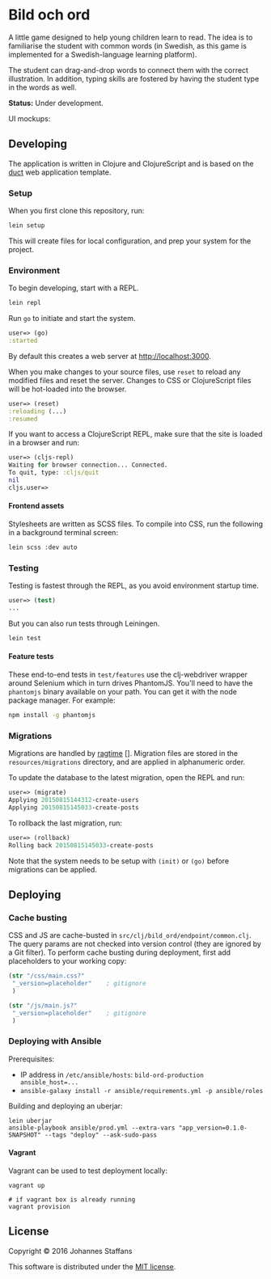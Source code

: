 # Bild och ord

A little game designed to help young children learn to read. The idea is to familiarise
the student with common words (in Swedish, as this game is implemented for a Swedish-language
learning platform). 

The student can drag-and-drop words to connect them with the correct illustration. In addition,
typing skills are fostered by having the student type in the words as well.

**Status:** Under development.

UI mockups:



## Developing

The application is written in Clojure and ClojureScript and is based on the [duct][]
web application template.

### Setup

When you first clone this repository, run:

```sh
lein setup
```

This will create files for local configuration, and prep your system
for the project.

### Environment

To begin developing, start with a REPL.

```sh
lein repl
```

Run `go` to initiate and start the system.

```clojure
user=> (go)
:started
```

By default this creates a web server at <http://localhost:3000>.

When you make changes to your source files, use `reset` to reload any
modified files and reset the server. Changes to CSS or ClojureScript
files will be hot-loaded into the browser.

```clojure
user=> (reset)
:reloading (...)
:resumed
```

If you want to access a ClojureScript REPL, make sure that the site is loaded
in a browser and run:

```clojure
user=> (cljs-repl)
Waiting for browser connection... Connected.
To quit, type: :cljs/quit
nil
cljs.user=>
```

#### Frontend assets 

Stylesheets are written as SCSS files. To compile into CSS, run the following
in a background terminal screen:

```sh 
lein scss :dev auto
```



### Testing

Testing is fastest through the REPL, as you avoid environment startup
time.

```clojure
user=> (test)
...
```

But you can also run tests through Leiningen.

```sh
lein test
```

#### Feature tests

These end-to-end tests in `test/features` use the clj-webdriver wrapper around
Selenium which in turn drives PhantomJS. You'll need to have the `phantomjs` binary
available on your path. You can get it with the node package manager. For example:

```sh
npm install -g phantomjs
```

### Migrations

Migrations are handled by [ragtime] []. Migration files are stored in
the `resources/migrations` directory, and are applied in alphanumeric
order.

To update the database to the latest migration, open the REPL and run:

```clojure
user=> (migrate)
Applying 20150815144312-create-users
Applying 20150815145033-create-posts
```

To rollback the last migration, run:

```clojure
user=> (rollback)
Rolling back 20150815145033-create-posts
```

Note that the system needs to be setup with `(init)` or `(go)` before
migrations can be applied.

## Deploying

### Cache busting 

CSS and JS are cache-busted in `src/clj/bild_ord/endpoint/common.clj`. 
The query params are not checked into version control (they are ignored
by a Git filter). To perform cache busting during deployment, first add placeholders 
to your working copy:

```clj
(str "/css/main.css?"
 "_version=placeholder"    ; gitignore
 )

(str "/js/main.js?"
 "_version=placeholder"    ; gitignore
 )
```

### Deploying with Ansible

Prerequisites:

* IP address in `/etc/ansible/hosts`: `bild-ord-production ansible_host=...` 
* `ansible-galaxy install -r ansible/requirements.yml -p ansible/roles`

Building and deploying an uberjar:

```
lein uberjar
ansible-playbook ansible/prod.yml --extra-vars "app_version=0.1.0-SNAPSHOT" --tags "deploy" --ask-sudo-pass
```

#### Vagrant 

Vagrant can be used to test deployment locally:

```
vagrant up

# if vagrant box is already running
vagrant provision
```

## License

Copyright © 2016 Johannes Staffans

This software is distributed under the [MIT license][].

[duct]: https://github.com/weavejester/duct
[MIT license]: https://opensource.org/licenses/MIT
[ragtime]: https://github.com/weavejester/ragtime

